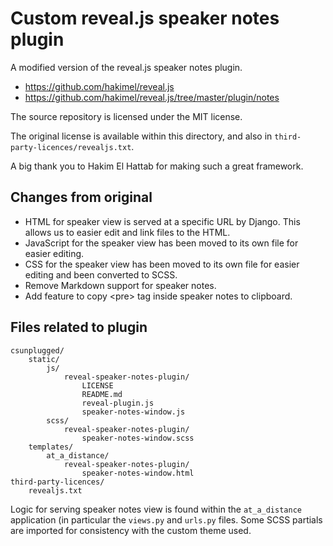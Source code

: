 # Custom reveal.js speaker notes plugin

A modified version of the reveal.js speaker notes plugin.

- https://github.com/hakimel/reveal.js
- https://github.com/hakimel/reveal.js/tree/master/plugin/notes

The source repository is licensed under the MIT license.

The original license is available within this directory, and also in `third-party-licences/revealjs.txt`.

A big thank you to Hakim El Hattab for making such a great framework.

## Changes from original

- HTML for speaker view is served at a specific URL by Django.
  This allows us to easier edit and link files to the HTML.
- JavaScript for the speaker view has been moved to its own file for easier editing.
- CSS for the speaker view has been moved to its own file for easier editing and been converted to SCSS.
- Remove Markdown support for speaker notes.
- Add feature to copy &lt;pre&gt; tag inside speaker notes to clipboard.

## Files related to plugin

```
csunplugged/
    static/
        js/
            reveal-speaker-notes-plugin/
                LICENSE
                README.md
                reveal-plugin.js
                speaker-notes-window.js
        scss/
            reveal-speaker-notes-plugin/
                speaker-notes-window.scss
    templates/
        at_a_distance/
            reveal-speaker-notes-plugin/
                speaker-notes-window.html
third-party-licences/
    revealjs.txt
```

Logic for serving speaker notes view is found within the `at_a_distance` application (in particular the `views.py` and `urls.py` files.
Some SCSS partials are imported for consistency with the custom theme used.
